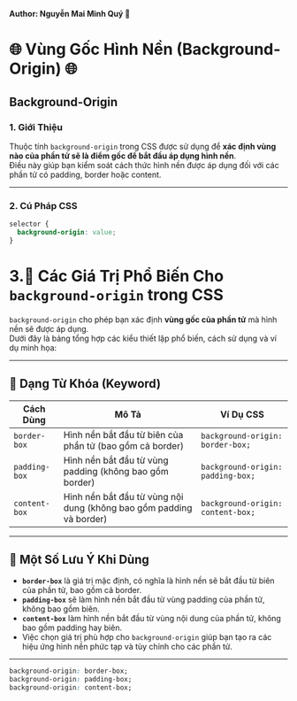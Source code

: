 **Author: Nguyễn Mai Minh Quý 🎨**

# 🌐 Vùng Gốc Hình Nền (Background-Origin) 🌐

## Background-Origin

### 1. **Giới Thiệu**  
Thuộc tính `background-origin` trong CSS được sử dụng để **xác định vùng nào của phần tử sẽ là điểm gốc để bắt đầu áp dụng hình nền**.  
Điều này giúp bạn kiểm soát cách thức hình nền được áp dụng đối với các phần tử có padding, border hoặc content.

---

### 2. **Cú Pháp CSS**

```css
selector {
  background-origin: value;
}
``` 
# 3.🎯 Các Giá Trị Phổ Biến Cho `background-origin` trong CSS

`background-origin` cho phép bạn xác định **vùng gốc của phần tử** mà hình nền sẽ được áp dụng.  
Dưới đây là bảng tổng hợp các kiểu thiết lập phổ biến, cách sử dụng và ví dụ minh họa:

---

## 🔹 Dạng Từ Khóa (Keyword)

| Cách Dùng            | Mô Tả                                                               | Ví Dụ CSS                         |
|----------------------|---------------------------------------------------------------------|-----------------------------------|
| `border-box`         | Hình nền bắt đầu từ biên của phần tử (bao gồm cả border)            | `background-origin: border-box;`  |
| `padding-box`        | Hình nền bắt đầu từ vùng padding (không bao gồm border)             | `background-origin: padding-box;` |
| `content-box`        | Hình nền bắt đầu từ vùng nội dung (không bao gồm padding và border) | `background-origin: content-box;` |

---

## 🔹 Một Số Lưu Ý Khi Dùng

- **`border-box`** là giá trị mặc định, có nghĩa là hình nền sẽ bắt đầu từ biên của phần tử, bao gồm cả border.
- **`padding-box`** sẽ làm hình nền bắt đầu từ vùng padding của phần tử, không bao gồm biên.
- **`content-box`** làm hình nền bắt đầu từ vùng nội dung của phần tử, không bao gồm padding hay biên.
- Việc chọn giá trị phù hợp cho `background-origin` giúp bạn tạo ra các hiệu ứng hình nền phức tạp và tùy chỉnh cho các phần tử.

---

```css
background-origin: border-box;
background-origin: padding-box;
background-origin: content-box;
```